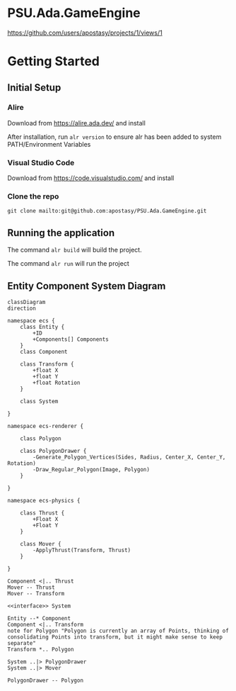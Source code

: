 # PSU.Ada.GameEngine

https://github.com/users/apostasy/projects/1/views/1

# Getting Started
## Initial Setup
### Alire
Download from https://alire.ada.dev/ and install

After installation, run `alr version` to ensure alr has been added to system PATH/Environment Variables

### Visual Studio Code
Download from https://code.visualstudio.com/ and install

### Clone the repo

`git clone mailto:git@github.com:apostasy/PSU.Ada.GameEngine.git`

## Running the application

The command `alr build` will build the project.

The command `alr run` will run the project

## Entity Component System Diagram


```mermaid
classDiagram 
direction 

namespace ecs {
    class Entity {
        +ID
        +Components[] Components
    }
    class Component

    class Transform {
        +float X
        +float Y
        +float Rotation
    }

    class System

}

namespace ecs-renderer {

    class Polygon

    class PolygonDrawer {
        -Generate_Polygon_Vertices(Sides, Radius, Center_X, Center_Y, Rotation)
        -Draw_Regular_Polygon(Image, Polygon)
    }

}

namespace ecs-physics {

    class Thrust {
        +Float X
        +Float Y
    }

    class Mover {
        -ApplyThrust(Transform, Thrust)
    }

}

Component <|.. Thrust
Mover -- Thrust
Mover -- Transform

<<interface>> System

Entity --* Component
Component <|.. Transform
note for Polygon "Polygon is currently an array of Points, thinking of consolidating Points into transform, but it might make sense to keep separate"
Transform *.. Polygon

System ..|> PolygonDrawer
System ..|> Mover

PolygonDrawer -- Polygon

```